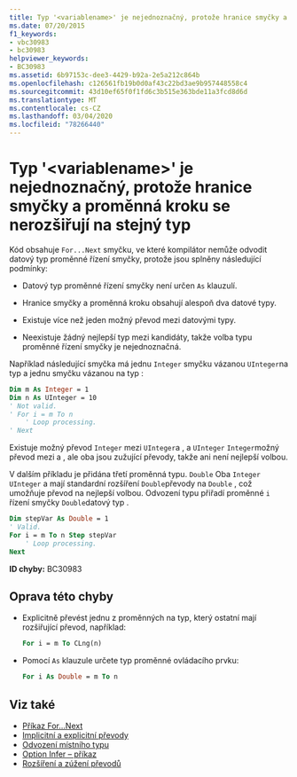 ```yaml
---
title: Typ '<variablename>' je nejednoznačný, protože hranice smyčky a proměnná kroku se nerozšiřují na stejný typ
ms.date: 07/20/2015
f1_keywords:
- vbc30983
- bc30983
helpviewer_keywords:
- BC30983
ms.assetid: 6b97153c-dee3-4429-b92a-2e5a212c864b
ms.openlocfilehash: c126561fb19b0d0af43c22bd3ae9b957448558c4
ms.sourcegitcommit: 43d10ef65f0f1fd6c3b515e363bde11a3fcd8d6d
ms.translationtype: MT
ms.contentlocale: cs-CZ
ms.lasthandoff: 03/04/2020
ms.locfileid: "78266440"
---
```

# <a name="type-of-variablename-is-ambiguous-because-the-loop-bounds-and-the-step-variable-do-not-widen-to-the-same-type"></a>Typ '\<variablename>' je nejednoznačný, protože hranice smyčky a proměnná kroku se nerozšiřují na stejný typ
Kód obsahuje `For...Next` smyčku, ve které kompilátor nemůže odvodit datový typ proměnné řízení smyčky, protože jsou splněny následující podmínky:  
  
- Datový typ proměnné řízení smyčky není určen `As` klauzulí.  
  
- Hranice smyčky a proměnná kroku obsahují alespoň dva datové typy.  
  
- Existuje více než jeden možný převod mezi datovými typy.  
  
- Neexistuje žádný nejlepší typ mezi kandidáty, takže volba typu proměnné řízení smyčky je nejednoznačná.  
  
 Například následující smyčka má jednu `Integer` smyčku vázanou `UInteger`na typ a jednu smyčku vázanou na typ :  
  
```vb  
Dim m As Integer = 1  
Dim n As UInteger = 10  
' Not valid.  
' For i = m To n  
    ' Loop processing.  
' Next  
```  
  
 Existuje možný převod `Integer` mezi `UInteger`a , a `UInteger` `Integer`možný převod mezi a , ale oba jsou zužující převody, takže ani není nejlepší volbou.  
  
 V dalším příkladu je přidána třetí proměnná typu. `Double` Oba `Integer` `UInteger` a mají standardní rozšíření `Double`převody na `Double` , což umožňuje převod na nejlepší volbou. Odvození typu přiřadí proměnné `i` řízení smyčky `Double`datový typ .  
  
```vb  
Dim stepVar As Double = 1  
' Valid.  
For i = m To n Step stepVar  
    ' Loop processing.  
Next  
```  
  
 **ID chyby:** BC30983  
  
## <a name="to-correct-this-error"></a>Oprava této chyby  
  
- Explicitně převést jednu z proměnných na typ, který ostatní mají rozšiřující převod, například:  
  
    ```vb  
    For i = m To CLng(n)  
    ```  
  
- Pomocí `As` klauzule určete typ proměnné ovládacího prvku:  
  
    ```vb  
    For i As Double = m To n
    ```  
  
## <a name="see-also"></a>Viz také

- [Příkaz For...Next](../../visual-basic/language-reference/statements/for-next-statement.md)
- [Implicitní a explicitní převody](../../visual-basic/programming-guide/language-features/data-types/implicit-and-explicit-conversions.md)
- [Odvození místního typu](../../visual-basic/programming-guide/language-features/variables/local-type-inference.md)
- [Option Infer – příkaz](../../visual-basic/language-reference/statements/option-infer-statement.md)
- [Rozšíření a zúžení převodů](../../visual-basic/programming-guide/language-features/data-types/widening-and-narrowing-conversions.md)
